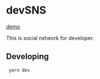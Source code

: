 # devSNS

[demo](https://ancient-atoll-29484.herokuapp.com/)

This is social network for developer.

## Developing

``` yarn dev```
